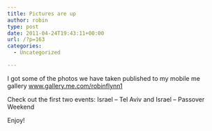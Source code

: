 ```yaml
---
title: Pictures are up
author: robin
type: post
date: 2011-04-24T19:43:11+00:00
url: /?p=163
categories:
  - Uncategorized

---
```

I got some of the photos we have taken published to my mobile me gallery <a href="http://www.gallery.me.com/robinflynn1" target="_blank">www.gallery.me.com/robinflynn1</a>

Check out the first two events: Israel &#8211; Tel Aviv and Israel &#8211; Passover Weekend

Enjoy!